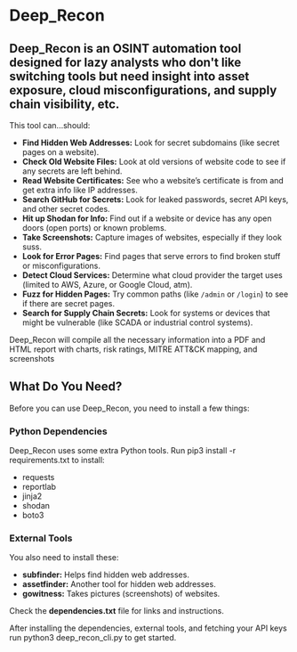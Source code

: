 # Deep_Recon
Deep_Recon is an OSINT automation tool designed for lazy analysts who don't like switching tools but need insight into asset exposure, cloud misconfigurations, and supply chain visibility, etc.
---

This tool can...should:
- **Find Hidden Web Addresses:** Look for secret subdomains (like secret pages on a website).
- **Check Old Website Files:** Look at old versions of website code to see if any secrets are left behind.
- **Read Website Certificates:** See who a website’s certificate is from and get extra info like IP addresses.
- **Search GitHub for Secrets:** Look for leaked passwords, secret API keys, and other secret codes.
- **Hit up Shodan for Info:** Find out if a website or device has any open doors (open ports) or known problems.
- **Take Screenshots:** Capture images of websites, especially if they look suss.
- **Look for Error Pages:** Find pages that serve errors to find broken stuff or misconfigurations.
- **Detect Cloud Services:** Determine what cloud provider the target uses (limited to AWS, Azure, or Google Cloud, atm).
- **Fuzz for Hidden Pages:** Try common paths (like `/admin` or `/login`) to see if there are secret pages.
- **Search for Supply Chain Secrets:** Look for systems or devices that might be vulnerable (like SCADA or industrial control systems).

Deep_Recon will compile all the necessary information into a PDF and HTML report with charts, risk ratings, MITRE ATT&CK mapping, and screenshots

## What Do You Need?

Before you can use Deep_Recon, you need to install a few things:

### Python Dependencies
Deep_Recon uses some extra Python tools. Run pip3 install -r requirements.txt to install:
- requests
- reportlab
- jinja2
- shodan
- boto3
### External Tools
You also need to install these:
- **subfinder:** Helps find hidden web addresses.
- **assetfinder:** Another tool for hidden web addresses.
- **gowitness:** Takes pictures (screenshots) of websites.

Check the **dependencies.txt** file for links and instructions.

After installing the dependencies, external tools, and fetching your API keys run python3 deep_recon_cli.py to get started.



